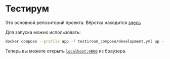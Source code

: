 # Тестирум

Это основной репозиторий проекта. Вёрстка находится [здесь](https://github.com/txssu/testiroom-layout)

Для запуска можно использовать:
```bash
docker compose --profile app -f testiroom_compose/development.yml up --build -d
```

Теперь вы можете открыть [`localhost:4000`](http://localhost:4000) из браузера.
